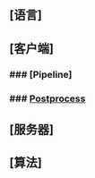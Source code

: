

## [语言]

### 

## [客户端]

### ### [Pipeline]

### ### [Postprocess](blog/postprocess/index.md)



## [服务器]



## [算法]



